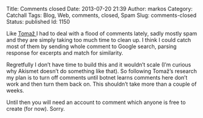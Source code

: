 Title: Comments closed
Date: 2013-07-20 21:39
Author: markos
Category: Catchall
Tags: Blog, Web, comments, closed, Spam
Slug: comments-closed
Status: published
Id: 1150

<div>
 <p>
  <strong>
  </strong>
 </p>
 <p>
  Like
  <a href="http://www.tablix.org/~avian/blog/archives/2013/07/comments_closed/" title="Comments closed">
   Tomaž
  </a>
  I had to deal with a flood of comments lately, sadly mostly spam and they are simply taking too much time to clean up. I think I could catch most of them by sending whole comment to Google search, parsing response for excerpts and match for similarity.
 </p>
 <p>
  Regretfully I don’t have time to build this and it wouldn’t scale (I’m curious why Akismet doesn’t do something like that). So following Tomaž’s research my plan is to turn off comments until botnet learns comments here don’t work and then turn them back on. This shouldn’t take more than a couple of weeks.
 </p>
 <p>
  Until then you will need an account to comment which anyone is free to create (for now). Sorry.
 </p>
</div>
